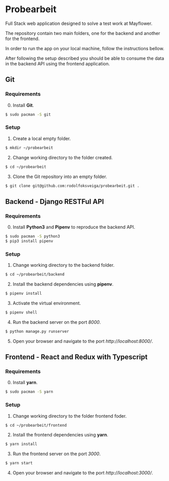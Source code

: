 # Probearbeit

Full Stack web application designed to solve a test work at Mayflower.

The repository contain two main folders, one for the backend and another for the frontend.

In order to run the app on your local machine, follow the instructions bellow.

After following the setup described you should be able to consume the data in the backend API using the frontend application.


## Git

### Requirements

0. Install **Git**.
```bash
$ sudo pacman -S git
```

### Setup

1. Create a local empty folder.
```bash
$ mkdir ~/probearbeit
```

2. Change working directory to the folder created.
```bash
$ cd ~/probearbeit
```

3. Clone the Git repository into an empty folder.
```bash
$ git clone git@github.com:rodolfoksveiga/probearbeit.git .
```


## Backend - Django RESTFul API

### Requirements

0. Install **Python3** and **Pipenv** to reproduce the backend API.
```bash
$ sudo pacman -S python3
$ pip3 install pipenv
```

### Setup

1. Change working directory to the backend folder.
```bash
$ cd ~/probearbeit/backend
```

2. Install the backend dependencies using **pipenv**.
```bash
$ pipenv install
```

3. Activate the virtual environment.
```bash
$ pipenv shell
```

4. Run the backend server on the port *8000*.
```bash
$ python manage.py runserver
```

5. Open your browser and navigate to the port *http://localhost:8000/*.


## Frontend - React and Redux with Typescript

### Requirements

0. Install **yarn**.
```bash
$ sudo pacman -S yarn
```

### Setup

1. Change working directory to the folder frontend foder.
```bash
$ cd ~/probearbeit/frontend
```

2. Install the frontend dependencies using **yarn**.
```bash
$ yarn install
```

3. Run the frontend server on the port *3000*.
```bash
$ yarn start
```

4. Open your browser and navigate to the port *http://localhost:3000/*.

